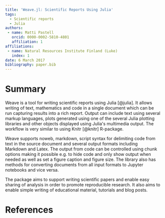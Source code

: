 ```yaml
---
title: 'Weave.jl: Scientific Reports Using Julia'
tags:
  - Scientific reports
  - Julia
authors:
 - name: Matti Pastell
   orcid: 0000-0002-5810-4801
   affiliation: 1
affiliations:
 - name: Natural Resources Institute Finland (Luke)
   index: 1
date: 6 March 2017
bibliography: paper.bib
---
```


# Summary

Weave is a tool for writing scientific reports using Julia
[@julia]. It allows writing of text, mathematics and code in a single
document which can be run capturing results into a rich report.
Output can include text using several markup languages, plots
generated using one of the several Julia plotting libraries and other
objects displayed using Julia's multimedia output. The workflow is
very similar to using Knitr [@knitr] R-package.

Weave supports noweb, markdown, script syntax for delimiting code from
text in the source document and several output formats including
Markdown and Latex. The output from code can be controlled using chunk
options making it possible e.g. to hide code and only show output when
needed as well as set a figure caption and figure size. The library
also has methods for converting documents from all input formats to
Jupyter notebooks and vice versa.

The package aims to support writing scientific papers and enable easy
sharing of analysis in order to promote reproducible research. It also
aims to enable simple writing of educational material, tutorials and
blog posts.

# References
